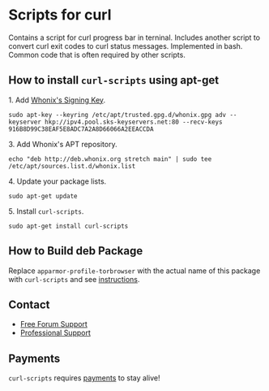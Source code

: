 # Scripts for curl #

Contains a script for curl progress bar in terninal. Includes another script
to convert curl exit codes to curl status messages. Implemented in bash.
Common code that is often required by other scripts.
## How to install `curl-scripts` using apt-get ##

1\. Add [Whonix's Signing Key](https://www.whonix.org/wiki/Whonix_Signing_Key).

```
sudo apt-key --keyring /etc/apt/trusted.gpg.d/whonix.gpg adv --keyserver hkp://ipv4.pool.sks-keyservers.net:80 --recv-keys 916B8D99C38EAF5E8ADC7A2A8D66066A2EEACCDA
```

3\. Add Whonix's APT repository.

```
echo "deb http://deb.whonix.org stretch main" | sudo tee /etc/apt/sources.list.d/whonix.list
```

4\. Update your package lists.

```
sudo apt-get update
```

5\. Install `curl-scripts`.

```
sudo apt-get install curl-scripts
```

## How to Build deb Package ##

Replace `apparmor-profile-torbrowser` with the actual name of this package with `curl-scripts` and see [instructions](https://www.whonix.org/wiki/Dev/Build_Documentation/apparmor-profile-torbrowser).

## Contact ##

* [Free Forum Support](https://forums.whonix.org)
* [Professional Support](https://www.whonix.org/wiki/Professional_Support)

## Payments ##

`curl-scripts` requires [payments](https://www.whonix.org/wiki/Payments) to stay alive!
